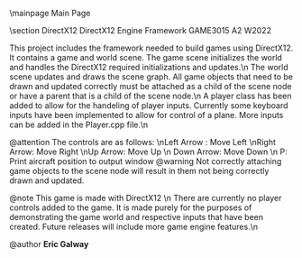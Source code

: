  \mainpage Main Page 
 
  \section DirectX12 DirectX12 Engine Framework GAME3015 A2 W2022
   

   This project includes the framework needed to build games using DirectX12. It contains a game and world scene. The game scene initializes the world and handles the DirectX12 required initializations and updates.\n
   The world scene updates and draws the scene graph. All game objects that need to be drawn and updated correctly must be attached as a child of the scene node or have a parent that is a child of the scene node.\n
   A player class has been added to allow for the handeling of player inputs. Currently some keyboard inputs have been implemented to allow for control of a plane. More inputs can be added in the Player.cpp file.\n 
   
  @attention The controls are as follows: \nLeft Arrow : Move Left \nRight Arrow: Move Right \nUp Arrow: Move Up \n Down Arrow: Move Down \n P: Print aircraft position to output window
  @warning Not correctly attaching game objects to the scene node will result in them not being correctly drawn and updated.
    

  @note This game is made with DirectX12 \n  There are currently no player controls added to the game. It is made purely for the purposes of demonstrating the game world and respective inputs that have been created. Future releases will include more game engine features.\n 
 
  @author **Eric Galway**

 
 